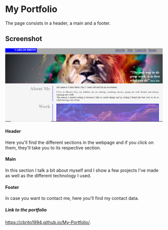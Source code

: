 # My Portfolio
The page consists in a header, a main and a footer.

## Screenshot
![alt text](Assets\Homework-2.PNG)

#### Header
Here you'll find the different sections in the webpage and if you click on them, they'll take you to its respective section.

#### Main
In this section I talk a bit about myself and I show a few projects I've made as well as the different technology I used.

#### Footer
In case you want to contact me, here you'll find my contact data.

##### Link to the portfolio
https://cbrito1994.github.io/My-Portfolio/.
